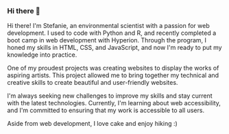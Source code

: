 ### Hi there 👋

Hi there! I'm Stefanie, an environmental scientist with a passion for web development. I used to code with Python and R, and recently completed a boot camp in web development with Hyperion. Through the program, I honed my skills in HTML, CSS, and JavaScript, and now I'm ready to put my knowledge into practice.

One of my proudest projects was creating websites to display the works of aspiring artists. This project allowed me to bring together my technical and creative skills to create beautiful and user-friendly websites.

I'm always seeking new challenges to improve my skills and stay current with the latest technologies. Currently, I'm learning about web accessibility, and I'm committed to ensuring that my work is accessible to all users.

Aside from web development, I love cake and enjoy hiking :)
